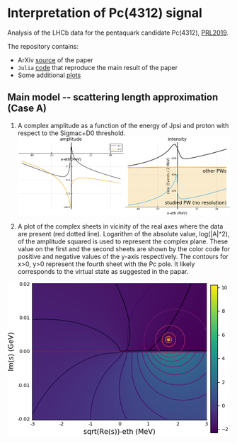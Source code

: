 # Interpretation of Pc(4312) signal
Analysis of the LHCb data for the pentaquark candidate Pc(4312), [PRL2019](http://inspirehep.net/record/1730812).

The repository contains:
 - ArXiv [source](arxiv/) of the paper
 - `Julia` [code](julia/pentaquark_two_channels.jl) that reproduce the main result of the paper
 - Some additional [plots](plots/)

## Main model -- scattering length approximation (Case A)

1) A complex amplitude as a function of the energy of Jpsi and proton with respect to the Sigmac+D0 threshold.
![amplitude and intensity](plots/Pc4312.png)

2) A plot of the complex sheets in vicinity of the real axes where the data are present (red dotted line). Logarithm of the absolute value, log(|A|^2), of the amplitude squared is used to represent the complex plane. These value on the first and the second sheets are shown by the color code for positive and negative values of the y-axis respectively.
The contours for x>0, y>0 represent the fourth sheet with the Pc pole.
It likely corresponds to the virtual state as suggested in the papar.

![pole position](plots/pole_position.png)
